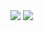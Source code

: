<img src="https://github-readme-stats.vercel.app/api?username=tandashi&count_private=true&show_icons=true&theme=dark&hide_border=true" />
<img src="https://github-readme-stats.vercel.app/api/top-langs/?username=tandashi&theme=dark&hide=html&hide_border=true&layout=compact" />
